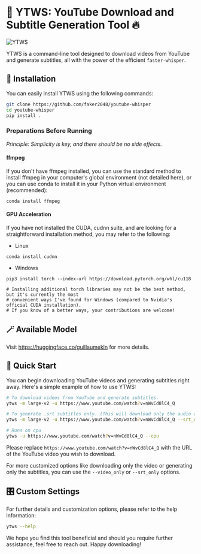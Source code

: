 # 🎥 YTWS: YouTube Download and Subtitle Generation Tool 🔥

![YTWS](https://images.unsplash.com/photo-1511379938547-c1f69419868d)

YTWS is a command-line tool designed to download videos from YouTube and generate subtitles, all with the power of the efficient `faster-whisper`.

## 💽 Installation
You can easily install YTWS using the following commands:
```bash
git clone https://github.com/faker2048/youtube-whisper
cd youtube-whisper
pip install .
```

### Preparations Before Running

_Principle: Simplicity is key, and there should be no side effects._

#### ffmpeg
If you don't have ffmpeg installed, you can use the standard method to install ffmpeg in your computer's global environment (not detailed here), or you can use conda to install it in your Python virtual environment (recommended):
```
conda install ffmpeg
```
#### GPU Acceleration
If you have not installed the CUDA, cudnn suite, and are looking for a straightforward installation method, you may refer to the following:
- Linux
```
conda install cudnn
```
- Windows
```
pip3 install torch --index-url https://download.pytorch.org/whl/cu118

# Installing additional torch libraries may not be the best method, but it's currently the most 
# convenient ways I've found for Windows (compared to Nvidia's official CUDA installation). 
# If you know of a better ways, your contributions are welcome!
```

## 🪄 Available Model

Visit https://huggingface.co/guillaumekln for more details.

## 🚀 Quick Start
You can begin downloading YouTube videos and generating subtitles right away. Here's a simple example of how to use YTWS:

```bash
# To download videos from YouTube and generate subtitles.
ytws -m large-v2 -u https://www.youtube.com/watch?v=nWvCd8lC4_Q 
```

```bash
# To generate .srt subtitles only. (This will download only the audio and delete it after transcribing)
ytws -m large-v2 -u https://www.youtube.com/watch?v=nWvCd8lC4_Q --srt_only
```

```bash
# Runs on cpu
ytws -u https://www.youtube.com/watch?v=nWvCd8lC4_Q --cpu
```

Please replace `https://www.youtube.com/watch?v=nWvCd8lC4_Q` with the URL of the YouTube video you wish to download.

For more customized options like downloading only the video or generating only the subtitles, you can use the `--video_only` or `--srt_only` options.

## 🎛️ Custom Settings
For further details and customization options, please refer to the help information:

```bash
ytws --help
```

We hope you find this tool beneficial and should you require further assistance, feel free to reach out. Happy downloading!